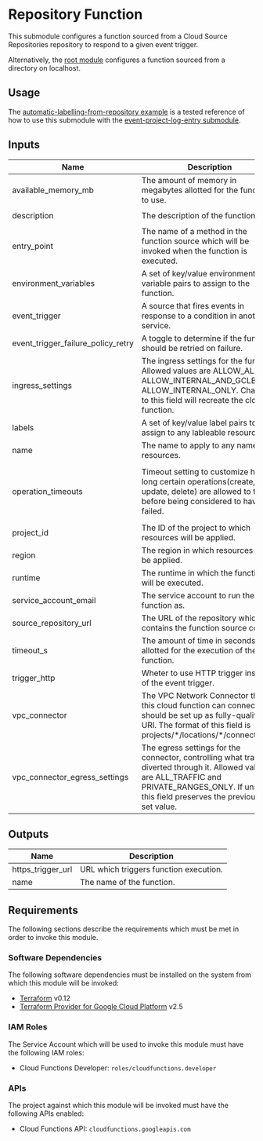 # Repository Function

This submodule configures a function sourced from a Cloud Source
Repositories repository to respond to a given event trigger.

Alternatively, the [root module][root-module] configures a function
sourced from a directory on localhost.

## Usage

The
[automatic-labelling-from-repository example][automatic-labelling-from-repository-example]
is a tested reference of how to use this submodule with the
[event-project-log-entry submodule][event-project-log-entry-submodule].

<!-- BEGINNING OF PRE-COMMIT-TERRAFORM DOCS HOOK -->
## Inputs

| Name | Description | Type | Default | Required |
|------|-------------|------|---------|:--------:|
| available\_memory\_mb | The amount of memory in megabytes allotted for the function to use. | `number` | `256` | no |
| description | The description of the function. | `string` | `"Processes events."` | no |
| entry\_point | The name of a method in the function source which will be invoked when the function is executed. | `string` | n/a | yes |
| environment\_variables | A set of key/value environment variable pairs to assign to the function. | `map(string)` | `{}` | no |
| event\_trigger | A source that fires events in response to a condition in another service. | `map(string)` | `{}` | no |
| event\_trigger\_failure\_policy\_retry | A toggle to determine if the function should be retried on failure. | `bool` | `false` | no |
| ingress\_settings | The ingress settings for the function. Allowed values are ALLOW\_ALL, ALLOW\_INTERNAL\_AND\_GCLB and ALLOW\_INTERNAL\_ONLY. Changes to this field will recreate the cloud function. | `string` | `"ALLOW_ALL"` | no |
| labels | A set of key/value label pairs to assign to any lableable resources. | `map(string)` | `{}` | no |
| name | The name to apply to any nameable resources. | `string` | n/a | yes |
| operation\_timeouts | Timeout setting to customize how long certain operations(create, update, delete) are allowed to take before being considered to have failed. | <pre>object({<br>    create = optional(string)<br>    update = optional(string)<br>    delete = optional(string)<br>  })</pre> | <pre>{<br>  "create": "5m",<br>  "delete": "5m",<br>  "update": "5m"<br>}</pre> | no |
| project\_id | The ID of the project to which resources will be applied. | `string` | n/a | yes |
| region | The region in which resources will be applied. | `string` | n/a | yes |
| runtime | The runtime in which the function will be executed. | `string` | `"nodejs6"` | no |
| service\_account\_email | The service account to run the function as. | `string` | `""` | no |
| source\_repository\_url | The URL of the repository which contains the function source code. | `string` | n/a | yes |
| timeout\_s | The amount of time in seconds allotted for the execution of the function. | `number` | `60` | no |
| trigger\_http | Wheter to use HTTP trigger instead of the event trigger. | `bool` | `null` | no |
| vpc\_connector | The VPC Network Connector that this cloud function can connect to. It should be set up as fully-qualified URI. The format of this field is projects/\*/locations/\*/connectors/\*. | `string` | `null` | no |
| vpc\_connector\_egress\_settings | The egress settings for the connector, controlling what traffic is diverted through it. Allowed values are ALL\_TRAFFIC and PRIVATE\_RANGES\_ONLY. If unset, this field preserves the previously set value. | `string` | `null` | no |

## Outputs

| Name | Description |
|------|-------------|
| https\_trigger\_url | URL which triggers function execution. |
| name | The name of the function. |

<!-- END OF PRE-COMMIT-TERRAFORM DOCS HOOK -->

## Requirements

The following sections describe the requirements which must be met in
order to invoke this module.

### Software Dependencies

The following software dependencies must be installed on the system
from which this module will be invoked:

- [Terraform][terraform-site] v0.12
- [Terraform Provider for Google Cloud Platform][terraform-provider-gcp-site] v2.5

### IAM Roles

The Service Account which will be used to invoke this module must have
the following IAM roles:

- Cloud Functions Developer: `roles/cloudfunctions.developer`

### APIs

The project against which this module will be invoked must have the
following APIs enabled:

- Cloud Functions API: `cloudfunctions.googleapis.com`

[root-module]: ../..
[automatic-labelling-from-repository-example]: ../../examples/automatic-labelling-from-repository
[event-project-log-entry-submodule]: ../event-project-log-entry
[terraform-site]: https://www.terraform.io/
[terraform-provider-gcp-site]: https://github.com/terraform-providers/terraform-provider-google
